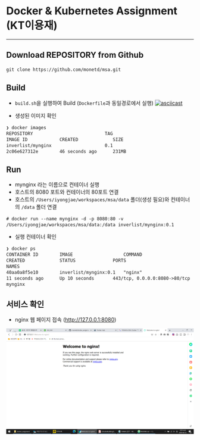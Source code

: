 # Docker & Kubernetes Assignment (KT이용재)
---

## Download REPOSITORY from Github
```
git clone https://github.com/monetd/msa.git
```

## Build
- `build.sh`을 실행하여 Build (`Dockerfile`과 동일경로에서 실행)
[![asciicast](https://asciinema.org/a/343239.svg)](https://asciinema.org/a/343239)

- 생성된 이미지 확인
```
❯ docker images
REPOSITORY                           TAG                                              IMAGE ID            CREATED             SIZE
inverlist/mynginx                    0.1                                              2c06e627312e        46 seconds ago      231MB
```

## Run
- mynginx 라는 이름으로 컨테이너 실행
- 호스트의 8080 포트와 컨테이너의 80포트 연결
- 호스트의 `/Users/iyongjae/workspaces/msa/data` 폴더(생성 필요)와 컨테이너의 `/data` 폴더 연결
```
# docker run --name mynginx -d -p 8080:80 -v /Users/iyongjae/workspaces/msa/data:/data inverlist/mynginx:0.1
```

- 실행 컨테이너 확인
```
❯ docker ps
CONTAINER ID        IMAGE                   COMMAND                  CREATED             STATUS              PORTS                           NAMES
40aa0a8f5e10        inverlist/mynginx:0.1   "nginx"                  11 seconds ago      Up 10 seconds       443/tcp, 0.0.0.0:8080->80/tcp   mynginx
```

## 서비스 확인
- nginx 웹 페이지 접속 (http://127.0.0.1:8080)

![Welcome Page](./_static/web.png)

